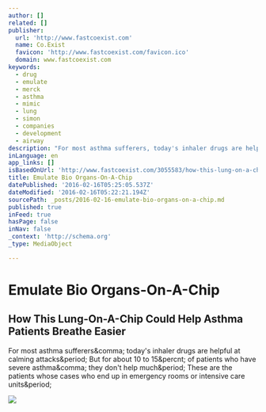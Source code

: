 ```yaml
---
author: []
related: []
publisher:
  url: 'http://www.fastcoexist.com'
  name: Co.Exist
  favicon: 'http://www.fastcoexist.com/favicon.ico'
  domain: www.fastcoexist.com
keywords:
  - drug
  - emulate
  - merck
  - asthma
  - mimic
  - lung
  - simon
  - companies
  - development
  - airway
description: "For most asthma sufferers, today's inhaler drugs are helpful at calming attacks. But for about 10 to 15% of patients who have severe asthma, they don't help much. These are the patients whose cases who end up in emergency rooms or intensive care units."
inLanguage: en
app_links: []
isBasedOnUrl: 'http://www.fastcoexist.com/3055583/how-this-lung-on-a-chip-could-help-asthma-patients-breathe-easier?utm_content=bufferf1d2d&utm_medium=social&utm_source=twitter.com&utm_campaign=buffer'
title: Emulate Bio Organs-On-A-Chip
datePublished: '2016-02-16T05:25:05.537Z'
dateModified: '2016-02-16T05:22:21.194Z'
sourcePath: _posts/2016-02-16-emulate-bio-organs-on-a-chip.md
published: true
inFeed: true
hasPage: false
inNav: false
_context: 'http://schema.org'
_type: MediaObject

---
```

# Emulate Bio Organs-On-A-Chip

<article style=""><h1>How This Lung-On-A-Chip Could Help Asthma Patients Breathe Easier</h1><p>For most asthma sufferers&amp;comma; today's inhaler drugs are helpful at calming attacks&amp;period; But for about 10 to 15&amp;percnt; of patients who have severe asthma&amp;comma; they don't help much&amp;period; These are the patients whose cases who end up in emergency rooms or intensive care units&amp;period;</p><img src="http://b.fastcompany.net/multisite_files/fastcompany/imagecache/inline-large/inline/2016/02/3055583-inline-s-2-how-a-lung-on-a-chip-could-help-asthma-patients.jpg" /></article>